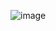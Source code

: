 ![image](https://user-images.githubusercontent.com/73696688/197396782-99097ae2-53fb-4caa-a28f-704df194f88e.png)

